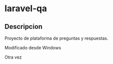 # laravel-qa

## Descripcion

Proyecto de plataforma de preguntas y respuestas.

Modificado desde Windows

Otra vez